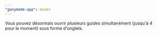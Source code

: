 ```yaml
---
"ganymede-app": minor
---
```


Vous pouvez désormais ouvrir plusieurs guides simultanément (jusqu'à 4 pour le moment) sous forme d'onglets.
